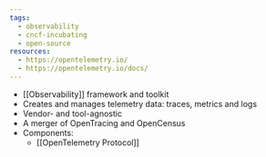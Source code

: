 ```yaml
---
tags:
  - observability
  - cncf-incubating
  - open-source
resources:
  - https://opentelemetry.io/
  - https://opentelemetry.io/docs/
---
```

- [[Observability]] framework and toolkit
- Creates and manages telemetry data: traces, metrics and logs
- Vendor- and tool-agnostic
- A merger of OpenTracing and OpenCensus
- Components:
	- [[OpenTelemetry Protocol]]